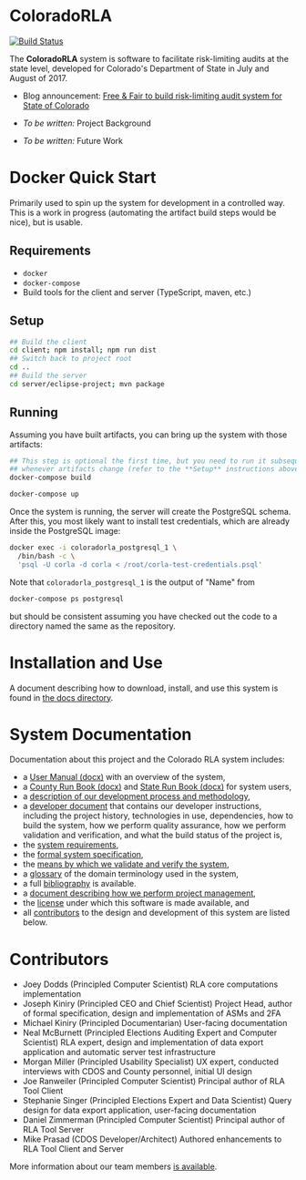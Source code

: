 ColoradoRLA
===========

[![Build Status](https://travis-ci.org/democracyworks/ColoradoRLA.svg?branch=master)](https://travis-ci.org/democracyworks/ColoradoRLA)

The **ColoradoRLA** system is software to facilitate risk-limiting
audits at the state level, developed for Colorado's Department of
State in July and August of 2017.

* Blog announcement: [Free & Fair to build risk-limiting audit system for State of Colorado](http://freeandfair.us/blog/risk-limiting-audits/)

* *To be written:* Project Background

* *To be written:* Future Work

Docker Quick Start
==================

Primarily used to spin up the system for development in a controlled way. This
is a work in progress (automating the artifact build steps would be nice), but
is usable.

Requirements
------------

- `docker`
- `docker-compose`
- Build tools for the client and server (TypeScript, maven, etc.)

Setup
-----

```sh
## Build the client
cd client; npm install; npm run dist
## Switch back to project root
cd ..
## Build the server
cd server/eclipse-project; mvn package
```

Running
-------

Assuming you have built artifacts, you can bring up the system with those
artifacts:

```sh
## This step is optional the first time, but you need to run it subsequently
## whenever artifacts change (refer to the **Setup** instructions above).
docker-compose build

docker-compose up
```

Once the system is running, the server will create the PostgreSQL schema. After
this, you most likely want to install test credentials, which are already inside
the PostgreSQL image:

```sh
docker exec -i coloradorla_postgresql_1 \
  /bin/bash -c \
  'psql -U corla -d corla < /root/corla-test-credentials.psql'
```

Note that `coloradorla_postgresql_1` is the output of "Name" from

```sh
docker-compose ps postgresql
```

but should be consistent assuming you have checked out the code to a directory
named the same as the repository.

Installation and Use
====================

A document describing how to download, install, and use this system is
found in [the docs directory](docs/15_installation.md).

System Documentation
====================

Documentation about this project and the Colorado RLA system includes:
* a [User Manual (docx)](docs/user_manual.docx)
  with an overview of the system,
* a [County Run Book (docx)](docs/county_runbook.docx) and
  [State Run Book (docx)](docs/sos_runbook.docx) for system users,
* a [description of our development process and methodology](docs/35_methodology.md),
* a [developer document](docs/25_developer.md) that contains our
  developer instructions, including the project history, technologies
  in use, dependencies, how to build the system, how we perform
  quality assurance, how we perform validation and verification, and
  what the build status of the project is,
* the [system requirements](docs/50_requirements.md),
* the [formal system specification](docs/55_specification.md),
* the [means by which we validate and verify the system](docs/40_v_and_v.md),
* a [glossary](docs/89_glossary.md) of the domain terminology used in
  the system,
* a full [bibliography](docs/99_bibliography.md) is available.
* a [document describing how we perform project management](docs/30_project_management.md),
* the [license](LICENSE.md) under which this software is made available,
  and
* all [contributors](#contributors) to the design and development of
  this system are listed below.

Contributors
============

* Joey Dodds (Principled Computer Scientist) RLA core computations
  implementation
* Joseph Kiniry (Principled CEO and Chief Scientist) Project Head,
  author of formal specification, design and implementation of ASMs
  and 2FA
* Michael Kiniry (Principled Documentarian) User-facing documentation
* Neal McBurnett (Principled Elections Auditing Expert and Computer Scientist) RLA expert,
  design and implementation of data export application
  and automatic server test infrastructure
* Morgan Miller (Principled Usability Specialist) UX expert, conducted
  interviews with CDOS and County personnel, initial UI design
* Joe Ranweiler (Principled Computer Scientist) Principal author of
  RLA Tool Client
* Stephanie Singer (Principled Elections Expert and Data Scientist) Query design for
  data export application, user-facing documentation
* Daniel Zimmerman (Principled Computer Scientist) Principal author of
  RLA Tool Server
* Mike Prasad (CDOS Developer/Architect) Authored enhancements to RLA Tool Client and Server

More information about our team members [is available](docs/70_team.md).
